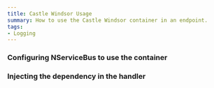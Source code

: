```yaml
---
title: Castle Windsor Usage
summary: How to use the Castle Windsor container in an endpoint.
tags:
- Logging
---
```


### Configuring NServiceBus to use the container 

<!-- import ContainerConfiguration -->

### Injecting the dependency in the handler

<!-- import InjectingDependency -->
   